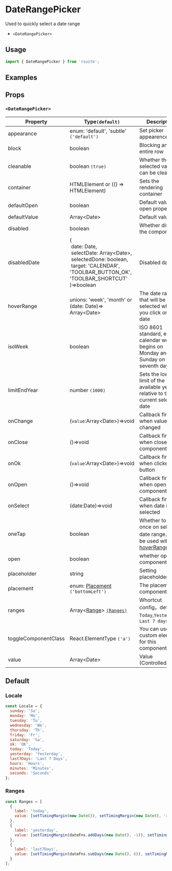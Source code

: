 # DateRangePicker

Used to quickly select a date range

* `<DateRangePicker>`

## Usage

```js
import { DateRangePicker } from 'rsuite';
```

## Examples

<!--{demo}-->

## Props

### `<DateRangePicker>`

| Property             | Type`(default)`                                                                                                                                                                              | Description                                                                             |
| -------------------- | -------------------------------------------------------------------------------------------------------------------------------------------------------------------------------------------- | --------------------------------------------------------------------------------------- |
| appearance           | enum: 'default', 'subtle' `('default')`                                                                                                                                                      | Set picker appearence                                                                   |
| block                | boolean                                                                                                                                                                                      | Blocking an entire row                                                                  |
| cleanable            | boolean `(true)`                                                                                                                                                                             | Whether the selected value can be cleared                                               |
| container            | HTMLElement or (() => HTMLElement)                                                                                                                                                           | Sets the rendering container                                                            |
| defaultOpen          | boolean                                                                                                                                                                                      | Default value of open property                                                          |
| defaultValue         | Array&lt;Date&gt;                                                                                                                                                                          | Default value                                                                           |
| disabled             | boolean                                                                                                                                                                                      | Whether disabled the component                                                          |
| disabledDate         | (<br/>&nbsp;date: Date,<br/>&nbsp;selectDate: Array&lt;Date&gt;,<br/>&nbsp;selectedDone: boolean, <br/>&nbsp;target: 'CALENDAR', 'TOOLBAR_BUTTON_OK', 'TOOLBAR_SHORTCUT' <br/>)=>boolean | Disabled data                                                                           |
| hoverRange           | unions: 'week', 'month' or (date: Date)=> Array&lt;Date&gt;                                                                                                                              | The date range that will be selected when you click on the date                         |
| isoWeek              | boolean                                                                                                                                                                                      | ISO 8601 standard, each calendar week begins on Monday and Sunday on the seventh day    |
| limitEndYear         | number `(1000)`                                                                                                                                                                              | Sets the lower limit of the available year relative to the current selection date       |
| onChange             | (`value`:Array&lt;Date&gt;)=>void                                                                                                                                                          | Callback fired when value changed                                                       |
| onClose              | ()=>void                                                                                                                                                                                     | Callback fired when close component                                                     |
| onOk                 | (`value`:Array&lt;Date&gt;)=>void                                                                                                                                                          | Callback fired when clicked OK button                                                   |
| onOpen               | ()=>void                                                                                                                                                                                     | Callback fired when open component                                                      |
| onSelect             | (date:Date)=>void                                                                                                                                                                          | Callback fired when date is selected                                                    |
| oneTap               | boolean                                                                                                                                                                                      | Whether to click once on selected date range，Can be used with [hoverRange](#clickmode) |
| open                 | boolean                                                                                                                                                                                      | whether open the component                                                              |
| placeholder          | string                                                                                                                                                                                       | Setting placeholders                                                                    |
| placement            | enum: [Placement](#types) `('bottomLeft')`                                                                                                                                                   | The placement of component                                                              |
| ranges               | Array<[Range](#types)> [`(Ranges)`](#Ranges)                                                                                                                                                 | Whortcut config，defeult: `Today`,`Yesterday`，`Last 7 days`                            |
| toggleComponentClass | React.ElementType `('a')`                                                                                                                                                                    | You can use a custom element for this component                                         |
| value                | Array&lt;Date&gt;                                                                                                                                                                          | Value (Controlled)                                                                      |



## Default

### Locale

```js
const Locale = {
  sunday: 'Su',
  monday: 'Mo',
  tuesday: 'Tu',
  wednesday: 'We',
  thursday: 'Th',
  friday: 'Fr',
  saturday: 'Sa',
  ok: 'OK',
  today: 'Today',
  yesterday: 'Yesterday',
  last7Days: 'Last 7 Days',
  hours: 'Hours',
  minutes: 'Minutes',
  seconds: 'Seconds'
};
```

### Ranges

```js
const Ranges = [
  {
    label: 'today',
    value: [setTimingMargin(new Date()), setTimingMargin(new Date(), 'right')]
  },
  {
    label: 'yesterday',
    value: [setTimingMargin(dateFns.addDays(new Date(), -1)), setTimingMargin(dateFns.addDays(new Date(), -1), 'right')]
  },
  {
    label: 'last7Days',
    value: [setTimingMargin(dateFns.subDays(new Date(), 6)), setTimingMargin(new Date(), 'right')]
  }
];
```
